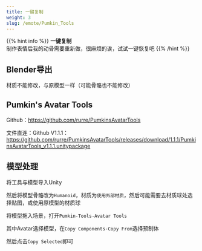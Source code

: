 ```yaml
---
title: 一键复制
weight: 3
slug: /emote/Pumkin_Tools
---
```


{{% hint info %}}
**一键复制**  
制作表情后我的动骨需要重新做，很麻烦的诶，试试一键恢复吧
{{% /hint %}}

## Blender导出

材质不能修改，与原模型一样（可能骨骼也不能修改）

## Pumkin's Avatar Tools

Github：https://github.com/rurre/PumkinsAvatarTools

文件直连：Github V1.1.1：https://github.com/rurre/PumkinsAvatarTools/releases/download/1.1.1/PumkinsAvatarTools_v1.1.1.unitypackage

## 模型处理

将工具与模型导入Unity

然后将模型骨骼改为`Humanoid`，材质为`使用外部材质`，然后可能需要去材质球处选择贴图，或使用原模型的材质球

将模型拖入场景，打开`Pumkin-Tools-Avatar Tools`

其中Avatar选择模型，在`Copy Components-Copy From`选择预制体

然后点击`Copy Selected`即可
